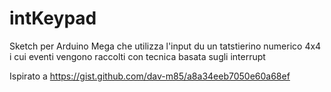 # intKeypad
Sketch per Arduino Mega che utilizza l'input du un tatstierino numerico 4x4 i cui eventi vengono raccolti con tecnica basata sugli interrupt

Ispirato a https://gist.github.com/dav-m85/a8a34eeb7050e60a68ef
